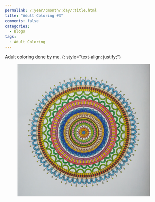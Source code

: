```yaml
---
permalink: /:year/:month/:day/:title.html
title: "Adult Coloring #3"
comments: false
categories:
  - Blogs
tags:
  - Adult Coloring
---
```


Adult coloring done by me.
{: style="text-align: justify;"}
<br>

<figure>
    <a href="/assets/img/blogs/2018/09/20/IMG_20180920_004826.jpg"><img src="/assets/img/blogs/2018/09/20/IMG_20180920_004826.jpg"></a>
</figure>
